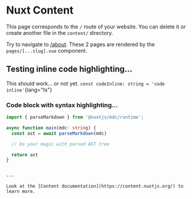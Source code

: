 # Nuxt Content

This page corresponds to the `/` route of your website. You can delete it or create another file in the `content/` directory.

Try to navigate to [/about](/about). These 2 pages are rendered by the `pages/[...slug].vue` component.

## Testing inline code highlighting...

This should work... or not yet. `const codeInline: string = 'code inline'`{lang="ts"}

### Code block with syntax highlighting...

```typescript [filename]{1,3-5}meta
import { parseMarkdown } from '@nuxtjs/mdc/runtime';

async function main(mdc: string) {
  const ast = await parseMarkdown(mdc)

  // Do your magic with parsed AST tree

  return ast
}
```

```

---

Look at the [Content documentation](https://content.nuxtjs.org/) to learn more.
```
